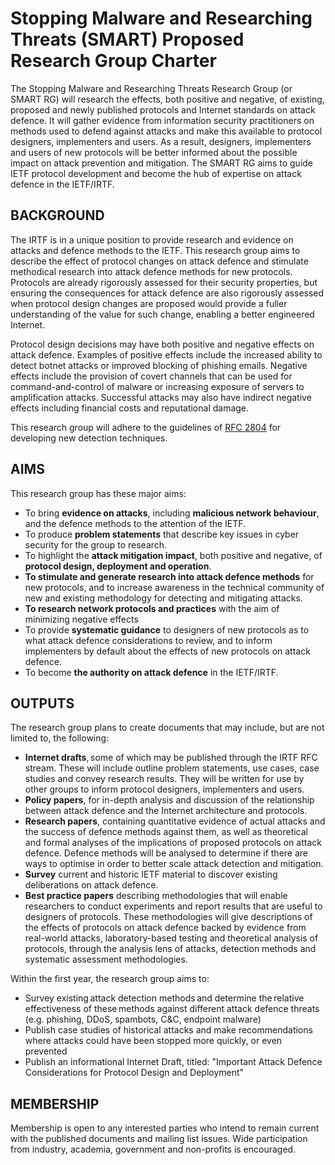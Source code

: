 # Stopping Malware and Researching Threats (SMART) Proposed Research Group Charter 
 
The Stopping Malware and Researching Threats Research Group (or SMART RG) will research the effects, both positive and negative, of existing, proposed and newly published protocols and Internet standards on attack defence. It will gather evidence from information security practitioners on methods used to defend against attacks and make this available to protocol designers, implementers and users. As a result, designers, implementers and users of new protocols will be better informed about the possible impact on attack prevention and mitigation. The SMART RG aims to guide IETF protocol development and become the hub of expertise on attack defence in the IETF/IRTF. 

 
## BACKGROUND 

The IRTF is in a unique position to provide research and evidence on attacks and defence methods to the IETF. This research group aims to describe the effect of protocol changes on attack defence and stimulate methodical research into attack defence methods for new protocols. Protocols are already rigorously assessed for their security properties, but ensuring the consequences for attack defence are also rigorously assessed when protocol design changes are proposed would provide a fuller understanding of the value for such change, enabling a better engineered Internet.  

Protocol design decisions may have both positive and negative effects on attack defence. Examples of positive effects include the increased ability to detect botnet attacks or improved blocking of phishing emails. Negative effects include the provision of covert channels that can be used for command-and-control of malware or increasing exposure of servers to amplification attacks. Successful attacks may also have indirect negative effects including financial costs and reputational damage.  

This research group will adhere to the guidelines of [RFC 2804](https://tools.ietf.org/html/rfc2804) for developing new detection techniques. 
 
## AIMS 
This research group has these major aims:  
- To bring **evidence on attacks**, including **malicious network behaviour**, and the defence methods to the attention of the IETF. 
- To produce **problem statements** that describe key issues in cyber security for the group to research.  
- To highlight the **attack mitigation impact**, both positive and negative, of **protocol design, deployment and operation**.  
- **To stimulate and generate research into attack defence methods** for new protocols, and to increase awareness in the technical community of new and existing methodology for detecting and mitigating attacks.  
- **To research network protocols and practices** with the aim of minimizing negative effects 
- To provide **systematic guidance** to designers of new protocols as to what attack defence considerations to review, and to inform implementers by default about the effects of new protocols on attack defence. 
- To become **the authority on attack defence** in the IETF/IRTF. 
 
## OUTPUTS 
The research group plans to create documents that may include, but are not limited to, the following:  
- **Internet drafts**, some of which may be published through the IRTF RFC stream. These will include outline problem statements, use cases, case studies and convey research results. They will be written for use by other groups to inform protocol designers, implementers and users.  
- **Policy papers**, for in-depth analysis and discussion of the relationship between attack defence and the Internet architecture and protocols.  
- **Research papers**, containing quantitative evidence of actual attacks and the success of defence methods against them, as well as theoretical and formal analyses of the implications of proposed protocols on attack defence. Defence methods will be analysed to determine if there are ways to optimise in order to better scale attack detection and mitigation. 
- **Survey** current and historic IETF material to discover existing deliberations on attack defence.  
- **Best practice papers** describing methodologies that will enable researchers to conduct experiments and report results that are useful to designers of protocols. These methodologies will give descriptions of the effects of protocols on attack defence backed by evidence from real-world attacks, laboratory-based testing and theoretical analysis of protocols, through the analysis lens of attacks, detection methods and systematic assessment methodologies.  
 
Within the first year, the research group aims to:  
- Survey existing attack detection methods and determine the relative effectiveness of these methods against different attack defence threats (e.g. phishing, DDoS, spambots, C&C, endpoint malware) 
- Publish case studies of historical attacks and make recommendations where attacks could have been stopped more quickly, or even prevented  
- Publish an informational Internet Draft, titled: "Important Attack Defence Considerations for Protocol Design and Deployment"  
 
## MEMBERSHIP 
Membership is open to any interested parties who intend to remain current with the published documents and mailing list issues. Wide participation from industry, academia, government and non-profits is encouraged.  
 

